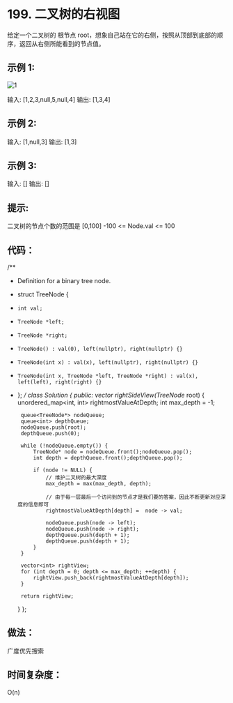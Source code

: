 # 199. 二叉树的右视图
给定一个二叉树的 根节点 root，想象自己站在它的右侧，按照从顶部到底部的顺序，返回从右侧所能看到的节点值。

 

## 示例 1:

![1](https://assets.leetcode.com/uploads/2021/02/14/tree.jpg)

输入: [1,2,3,null,5,null,4]
输出: [1,3,4]
## 示例 2:

输入: [1,null,3]
输出: [1,3]
## 示例 3:

输入: []
输出: []
 

## 提示:

二叉树的节点个数的范围是 [0,100]
-100 <= Node.val <= 100

## 代码：
/**
 * Definition for a binary tree node.
 * struct TreeNode {
 *     int val;
 *     TreeNode *left;
 *     TreeNode *right;
 *     TreeNode() : val(0), left(nullptr), right(nullptr) {}
 *     TreeNode(int x) : val(x), left(nullptr), right(nullptr) {}
 *     TreeNode(int x, TreeNode *left, TreeNode *right) : val(x), left(left), right(right) {}
 * };
 */
class Solution {
public:
    vector<int> rightSideView(TreeNode* root) {
        unordered_map<int, int> rightmostValueAtDepth;
        int max_depth = -1;

        queue<TreeNode*> nodeQueue;
        queue<int> depthQueue;
        nodeQueue.push(root);
        depthQueue.push(0);

        while (!nodeQueue.empty()) {
            TreeNode* node = nodeQueue.front();nodeQueue.pop();
            int depth = depthQueue.front();depthQueue.pop();

            if (node != NULL) {
            	// 维护二叉树的最大深度
                max_depth = max(max_depth, depth);

                // 由于每一层最后一个访问到的节点才是我们要的答案，因此不断更新对应深度的信息即可
                rightmostValueAtDepth[depth] =  node -> val;

                nodeQueue.push(node -> left);
                nodeQueue.push(node -> right);
                depthQueue.push(depth + 1);
                depthQueue.push(depth + 1);
            }
        }

        vector<int> rightView;
        for (int depth = 0; depth <= max_depth; ++depth) {
            rightView.push_back(rightmostValueAtDepth[depth]);
        }

        return rightView;
    }
};


## 做法：
广度优先搜索
## 时间复杂度：
O(n)
